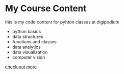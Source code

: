 # My Course Content
this is my code content for pyhton classes at digipodium 
- python basics
- data structures
- functions and classes
- data analytics
- data visualization
- computer vision


 [check out more](https://google.com)